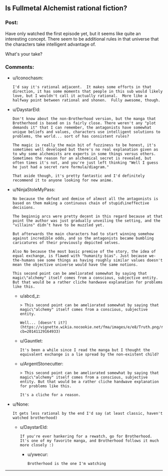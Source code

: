 ## Is Fullmetal Alchemist rational fiction?

### Post:

Have only watched the first episode yet, but it seems like quite an interesting concept. There seem to be additional rules in that universe that the characters take intelligent advantage of. 

What's your take?

### Comments:

- u/Iconochasm:
  ```
  I'd say it's rational adjacent.  It makes some efforts in that direction, it has some moments that people in this sub would likely love, but I wouldn't call it actually rational.  More like a halfway point between rational and shonen.  Fully awesome, though.
  ```

- u/DaystarEld:
  ```
  Don't know about the non-Brotherhood version, but the manga that Brotherhood is based on is fairly close. There weren't any "plot demands it" that I can remember, the antagonists have somewhat unique beliefs and values, characters use intelligent solutions to problems, the world... sort of has consistent rules? 

  The magic is really the main bit of fuzziness to be honest, it's sometimes well developed but there's no real explanation given as to why some alchemists are experts in some things versus others. Sometimes the reason for an alchemical secret is revealed, but often times it's not, and you're just left thinking "Well I guess he just had a secret rare formula/diagram."

  That aside though, it's pretty fantastic and I'd definitely recommend it to anyone looking for new anime.
  ```

- u/NinjaStoleMyPass:
  ```
  No because the defeat and demise of almost all the antagonists is based on them making a continuous chain of stupid\ineffective decisions.

  The beginnig arcs were pretty decent in this regard because at that point the author was just gradually unveiling the setting, and the "villains" didn’t have to be muzzled yet.

  But afterwards the main characters had to start winning somehow against incredible odds, and so the antagonists became bumbling caricatures of their previously depicted selves.

  Also No because the most basic premise of the story, the idea of equal exchange, is flawed with "humanity bias". Just because we-the-humans see some things as having roughly similar values doesn't mean the objective universe would have the same notions.

  This second point can be ameliorated somewhat by saying that magic\"alchemy" itself comes from a conscious, subjective entity. But that would be a rather cliche handwave explanation for problems like this.
  ```

  - u/abcd_z:
    ```
    > This second point can be ameliorated somewhat by saying that magic\"alchemy" itself comes from a conscious, subjective entity. 

    Well... [doesn't it?](https://vignette.wikia.nocookie.net/fma/images/e/e8/Truth.png/revision/latest?cb=20141129164933)
    ```

  - u/Gauntlet:
    ```
    It's been a while since I read the manga but I thought the equivalent exchange is a lie spread by the non-existent child?
    ```

  - u/ArgentStonecutter:
    ```
    > This second point can be ameliorated somewhat by saying that magic\"alchemy" itself comes from a conscious, subjective entity. But that would be a rather cliche handwave explanation for problems like this.

    It's a cliche for a reason.
    ```

- u/None:
  ```
  It gets less rational by the end I'd say (at least classic, haven't watched brotherhood)
  ```

  - u/DaystarEld:
    ```
    If you're ever hankering for a rewatch, go for Brotherhood. It's one of my favorite manga, and Brotherhood follows it much more closely :)
    ```

    - u/ywecur:
      ```
      Brotherhood is the one I'm watching
      ```

---

